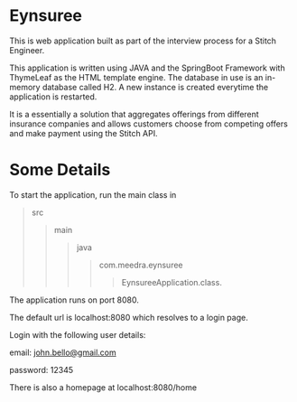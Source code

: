 # Eynsuree
This is web application built as part of the interview process for a Stitch Engineer.


This application is written using JAVA and the SpringBoot Framework with ThymeLeaf as the HTML template engine. The database in use is an in-memory database called H2. A new instance is created everytime the application is restarted.


It is a essentially a solution that aggregates offerings from different insurance companies and allows customers choose from competing offers and make payment using the Stitch API.




# Some Details
To start the application, run the main class in 
>src
>>main
>>>java
>>>>com.meedra.eynsuree
>>>>>EynsureeApplication.class. 


The application runs on port 8080. 


The default url is localhost:8080 which resolves to a login page.


Login with the following user details:


email: john.bello@gmail.com


password: 12345


There is also a homepage at localhost:8080/home


